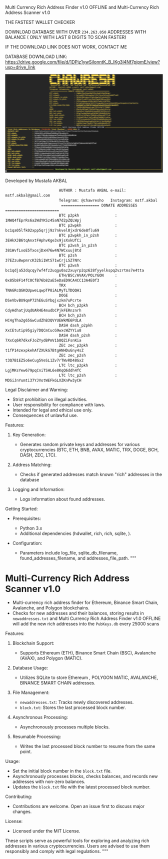  Multi Currency Rich Address Finder v1.0 OFFLINE  and  Multi-Currency Rich Address Scanner v1.0 

 
THE FASTEST WALLET CHECKER


DOWNLOAD DATABASE WITH OVER `234.263.050`  ADDRESSES WITH BALANCE ( ONLY WITH LAST 8 DIGITS TO SCAN FASTER)

IF THE DOWNLOAD LINK DOES NOT WORK, CONTACT ME

DATABASE DOWNLOAD LINK: https://drive.google.com/file/d/1DPjz1ywSiIonntK_B_IKg3l4Nf7pipmE/view?usp=drive_link

![Alt text](https://github.com/chawresh/Multi-Currency-Rich-Address-Finder-v1.0/blob/fd81b6ff20e870f93960c13290684c81a3df0eef/screenshot.png)


Developed by Mustafa AKBAL 

                            AUTHOR : Mustafa AKBAL e-mail: mstf.akbal@gmail.com 
                            Telegram: @chawresho   Instagram: mstf.akbal
                             ================= DONATE ADDRESSES ========================
                            BTC p2pkh                : 1NWQ4fEprRs6a2WdYKSz45aN7d2pZQLWpj
                            BTC p2wpkh               : bc1qa05lfk02xpp5qrjj9z7nkvel0jxdr6de8flu69
                            BTC p2wpkh_in_p2sh       : 3EHkXJB6tqAnxtFHphvKge3x9jsXxkUfCi
                            BTC p2wsh_in_p2sh        : 381WvfLxoE5TxosjDxH76w4N7WCxuuj8td
                            BTC p2sh                 : 37EZzu8wpmrcK32bi1WtS71wCrjLSZ7NYc
                            BTC p2wsh                : bc1qdja52dqcqy7wf4fz2uqgu0az2xuyrp2qz628fyyelkspq2vzrtms7e4tta
                            ETH/BSC/AVAX/POLYGON     : 0x85b8F14fC0CfB76b82aE5eDaED9CA4CC13A4E0f3
                            TRX                      : TNAGRcQGKQUpweLqwpTP8iALMyTLTDQQH1
                            DOGE                     : DSeVbvBU9qmP72hEGuSYbqjxzkm7uPcrte
                            BCH bch_p2pkh            : CdyHdhatjUqdUAR4E4mudbCPjkFERnznrh
                            BCH bch_p2sh             : HC4gTha2g65GwCudZhB3QVYUEWkME6PdLA
                            DASH dash_p2pkh          : XxCEtutip95giy7DQCmCucG9wxcWZYYiu8
                            DASH dash_p2sh           : 7XxCq6R7dkxFJoZYydBPmV1b8QZiFsnKia
                            ZEC zec_p2pkh            : t1fP14zexpkehAfZXUkG7BtgHNHDuGny4sZ
                            ZEC zec_p2sh             : t3Q7B1EZ5o6eCug5VeSL1Zv7rTWvRD48Gx2
                            LTC ltc_p2pkh            : LgjMKsYew679pqCniTSHL6e8KqQ6ddh4fC
                            LTC ltc_p2sh             : MDSiJnYumti37YJVotWEFkGLXZKnPw3yCH

Legal Disclaimer and Warning:
- Strict prohibition on illegal activities.
- User responsibility for compliance with laws.
- Intended for legal and ethical use only.
- Consequences of unlawful use.

Features:
1. Key Generation:
   - Generates random private keys and addresses for various cryptocurrencies (BTC, ETH, BNB, AVAX, MATIC, TRX, DOGE, BCH, DASH, ZEC, LTC).
   
2. Address Matching:
   - Checks if generated addresses match known "rich" addresses in the database

3. Logging and Information:
   - Logs information about found addresses.

Getting Started:
- Prerequisites:
  - Python 3.x
  - Additional dependencies (hdwallet, rich, rich, sqlite, ).


- Configuration:
  - Parameters include log_file, sqlite_db_filename, found_addresses_filename, and addresses_file_path.
"""

# Multi-Currency Rich Address Scanner v1.0


- Multi-currency rich address finder for Ethereum, Binance Smart Chain, Avalanche, and Polygon blockchains.
- Checks for new addresses and their balances, storing results in `newaddresses.txt` and  Multi Currency Rich Address Finder v1.0 OFFLINE will add the new rich addresses into the `PubKeys.db` every 25000 scans

Features:
1. Blockchain Support:
   - Supports Ethereum (ETH), Binance Smart Chain (BSC), Avalanche (AVAX), and Polygon (MATIC).

2. Database Usage:
   - Utilizes SQLite to store Ethereum , POLYGON MATIC, AVALANCHE, BINANCE SMART CHAIN addresses.

3. File Management:
   - `newaddresses.txt`: Tracks newly discovered addresses.
   - `block.txt`: Stores the last processed block number.

4. Asynchronous Processing:
   - Asynchronously processes multiple blocks.

5. Resumable Processing:
   - Writes the last processed block number to resume from the same point.

Usage:
- Set the initial block number in the `block.txt` file.
- Asynchronously processes blocks, checks balances, and records new addresses with non-zero balances.
- Updates the `block.txt` file with the latest processed block number.

Contributing:
- Contributions are welcome. Open an issue first to discuss major changes.

License:
- Licensed under the MIT License.



These scripts serve as powerful tools for exploring and analyzing rich addresses in various cryptocurrencies. Users are advised to use them responsibly and comply with legal regulations.
"""
